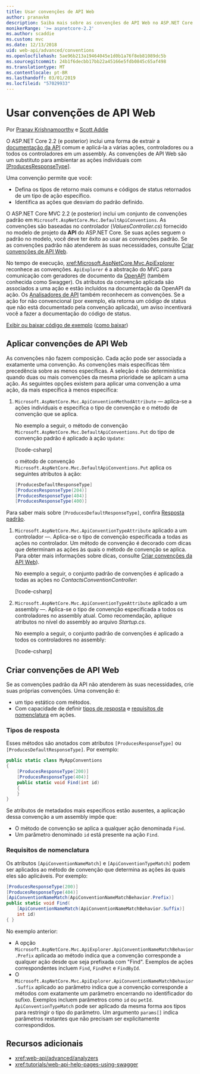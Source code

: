 ```yaml
---
title: Usar convenções de API Web
author: pranavkm
description: Saiba mais sobre as convenções de API Web no ASP.NET Core.
monikerRange: '>= aspnetcore-2.2'
ms.author: scaddie
ms.custom: mvc
ms.date: 12/13/2018
uid: web-api/advanced/conventions
ms.openlocfilehash: 5ae96b213a19464045e1d0b1a76f8eb81089dc5b
ms.sourcegitcommit: 24b1f6decbb17bb22a45166e5fdb0845c65af498
ms.translationtype: MT
ms.contentlocale: pt-BR
ms.lasthandoff: 03/01/2019
ms.locfileid: "57029933"
---
```

# <a name="use-web-api-conventions"></a>Usar convenções de API Web

Por [Pranav Krishnamoorthy](https://github.com/pranavkm) e [Scott Addie](https://github.com/scottaddie)

O ASP.NET Core 2.2 (e posterior) inclui uma forma de extrair a [documentação da API](xref:tutorials/web-api-help-pages-using-swagger) comum e aplicá-la a várias ações, controladores ou a todos os controladores em um assembly. As convenções de API Web são um substituto para ambientar as ações individuais com [[ProducesResponseType]](xref:Microsoft.AspNetCore.Mvc.ProducesResponseTypeAttribute).

Uma convenção permite que você:

* Defina os tipos de retorno mais comuns e códigos de status retornados de um tipo de ação específico.
* Identifica as ações que desviam do padrão definido.

O ASP.NET Core MVC 2.2 (e posterior) inclui um conjunto de convenções padrão em `Microsoft.AspNetCore.Mvc.DefaultApiConventions`. As convenções são baseadas no controlador (*ValuesController.cs*) fornecido no modelo de projeto da **API** do ASP.NET Core. Se suas ações seguem o padrão no modelo, você deve ter êxito ao usar as convenções padrão. Se as convenções padrão não atenderem às suas necessidades, consulte [Criar convenções de API Web](#create-web-api-conventions).

No tempo de execução, <xref:Microsoft.AspNetCore.Mvc.ApiExplorer> reconhece as convenções. `ApiExplorer` é a abstração do MVC para comunicação com geradores de documento da [OpenAPI](https://www.openapis.org/) (também conhecida como Swagger). Os atributos da convenção aplicada são associados a uma ação e estão incluídos na documentação da OpenAPI da ação. Os [Analisadores de API](xref:web-api/advanced/analyzers) também reconhecem as convenções. Se a ação for não convencional (por exemplo, ela retorna um código de status que não está documentado pela convenção aplicada), um aviso incentivará você a fazer a documentação do código de status.

[Exibir ou baixar código de exemplo](https://github.com/aspnet/Docs/tree/master/aspnetcore/web-api/advanced/conventions/sample) ([como baixar](xref:index#how-to-download-a-sample))

## <a name="apply-web-api-conventions"></a>Aplicar convenções de API Web

As convenções não fazem composição. Cada ação pode ser associada a exatamente uma convenção. As convenções mais específicas têm precedência sobre as menos específicas. A seleção é não determinística quando duas ou mais convenções da mesma prioridade se aplicam a uma ação. As seguintes opções existem para aplicar uma convenção a uma ação, da mais específica à menos específica:

1. `Microsoft.AspNetCore.Mvc.ApiConventionMethodAttribute` &mdash; aplica-se a ações individuais e especifica o tipo de convenção e o método de convenção que se aplica.

    No exemplo a seguir, o método de convenção `Microsoft.AspNetCore.Mvc.DefaultApiConventions.Put` do tipo de convenção padrão é aplicado à ação `Update`:

    [!code-csharp[](conventions/sample/Controllers/ContactsConventionController.cs?name=snippet_ApiConventionMethod&highlight=3)]

    o método de convenção `Microsoft.AspNetCore.Mvc.DefaultApiConventions.Put` aplica os seguintes atributos à ação:

    ```csharp
    [ProducesDefaultResponseType]
    [ProducesResponseType(204)]
    [ProducesResponseType(404)]
    [ProducesResponseType(400)]
    ```

Para saber mais sobre `[ProducesDefaultResponseType]`, confira [Resposta padrão](https://swagger.io/docs/specification/describing-responses/#default).

1. `Microsoft.AspNetCore.Mvc.ApiConventionTypeAttribute` aplicado a um controlador &mdash;. Aplica-se o tipo de convenção especificada a todas as ações no controlador. Um método de convenção é decorado com dicas que determinam as ações às quais o método de convenção se aplica. Para obter mais informações sobre dicas, consulte [Criar convenções da API Web](#create-web-api-conventions)).

    No exemplo a seguir, o conjunto padrão de convenções é aplicado a todas as ações no *ContactsConventionController*:

    [!code-csharp[](conventions/sample/Controllers/ContactsConventionController.cs?name=snippet_ApiConventionTypeAttribute&highlight=2)]

1. `Microsoft.AspNetCore.Mvc.ApiConventionTypeAttribute` aplicado a um assembly &mdash;. Aplica-se o tipo de convenção especificada a todos os controladores no assembly atual. Como recomendação, aplique atributos no nível do assembly ao arquivo *Startup.cs*.

    No exemplo a seguir, o conjunto padrão de convenções é aplicado a todos os controladores no assembly:

    [!code-csharp[](conventions/sample/Startup.cs?name=snippet_ApiConventionTypeAttribute&highlight=1)]

## <a name="create-web-api-conventions"></a>Criar convenções de API Web

Se as convenções padrão da API não atenderem às suas necessidades, crie suas próprias convenções. Uma convenção é:

* um tipo estático com métodos.
* Com capacidade de definir [tipos de resposta](#response-types) e [requisitos de nomenclatura](#naming-requirements) em ações.

### <a name="response-types"></a>Tipos de resposta

Esses métodos são anotados com atributos `[ProducesResponseType]` ou `[ProducesDefaultResponseType]`. Por exemplo:

```csharp
public static class MyAppConventions
{
    [ProducesResponseType(200)]
    [ProducesResponseType(404)]
    public static void Find(int id)
    {
    }
}
```

Se atributos de metadados mais específicos estão ausentes, a aplicação dessa convenção a um assembly impõe que:

* O método de convenção se aplica a qualquer ação denominada `Find`.
* Um parâmetro denominado `id` está presente na ação `Find`.

### <a name="naming-requirements"></a>Requisitos de nomenclatura

Os atributos `[ApiConventionNameMatch]` e `[ApiConventionTypeMatch]` podem ser aplicados ao método de convenção que determina as ações às quais eles são aplicáveis. Por exemplo:

```csharp
[ProducesResponseType(200)]
[ProducesResponseType(404)]
[ApiConventionNameMatch(ApiConventionNameMatchBehavior.Prefix)]
public static void Find(
    [ApiConventionNameMatch(ApiConventionNameMatchBehavior.Suffix)]
    int id)
{ }
```

No exemplo anterior:

* A opção `Microsoft.AspNetCore.Mvc.ApiExplorer.ApiConventionNameMatchBehavior.Prefix` aplicada ao método indica que a convenção corresponde a qualquer ação desde que seja prefixada com "Find". Exemplos de ações correspondentes incluem `Find`, `FindPet` e `FindById`.
* O `Microsoft.AspNetCore.Mvc.ApiExplorer.ApiConventionNameMatchBehavior.Suffix` aplicado ao parâmetro indica que a convenção corresponde a métodos com exatamente um parâmetro encerrando no identificador do sufixo. Exemplos incluem parâmetros como `id` ou `petId`. `ApiConventionTypeMatch` pode ser aplicado da mesma forma aos tipos para restringir o tipo do parâmetro. Um argumento `params[]` indica parâmetros restantes que não precisam ser explicitamente correspondidos.

## <a name="additional-resources"></a>Recursos adicionais

* <xref:web-api/advanced/analyzers>
* <xref:tutorials/web-api-help-pages-using-swagger>
